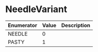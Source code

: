 # NeedleVariant

| Enumerator | Value | Description |
| ---------- | ----- | ----------- |
| NEEDLE     | 0     |             |
| PASTY      | 1     |             |
